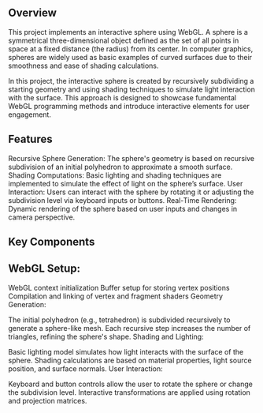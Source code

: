## Overview
This project implements an interactive sphere using WebGL. A sphere is a symmetrical three-dimensional object defined as the set of all points in space at a fixed distance (the radius) from its center. In computer graphics, spheres are widely used as basic examples of curved surfaces due to their smoothness and ease of shading calculations.

In this project, the interactive sphere is created by recursively subdividing a starting geometry and using shading techniques to simulate light interaction with the surface. This approach is designed to showcase fundamental WebGL programming methods and introduce interactive elements for user engagement.
## Features
Recursive Sphere Generation: The sphere's geometry is based on recursive subdivision of an initial polyhedron to approximate a smooth surface.
Shading Computations: Basic lighting and shading techniques are implemented to simulate the effect of light on the sphere’s surface.
User Interaction: Users can interact with the sphere by rotating it or adjusting the subdivision level via keyboard inputs or buttons.
Real-Time Rendering: Dynamic rendering of the sphere based on user inputs and changes in camera perspective.
## Key Components
## WebGL Setup:

WebGL context initialization
Buffer setup for storing vertex positions
Compilation and linking of vertex and fragment shaders
Geometry Generation:

The initial polyhedron (e.g., tetrahedron) is subdivided recursively to generate a sphere-like mesh.
Each recursive step increases the number of triangles, refining the sphere's shape.
Shading and Lighting:

Basic lighting model simulates how light interacts with the surface of the sphere.
Shading calculations are based on material properties, light source position, and surface normals.
User Interaction:

Keyboard and button controls allow the user to rotate the sphere or change the subdivision level.
Interactive transformations are applied using rotation and projection matrices.

